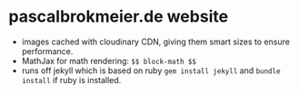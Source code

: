 # pascalbrokmeier.de website

- images cached with cloudinary CDN, giving them smart sizes to ensure performance.
- MathJax for math rendering: `$$ block-math $$`
- runs off jekyll which is based on ruby `gem install jekyll` and `bundle install` if ruby is installed. 
